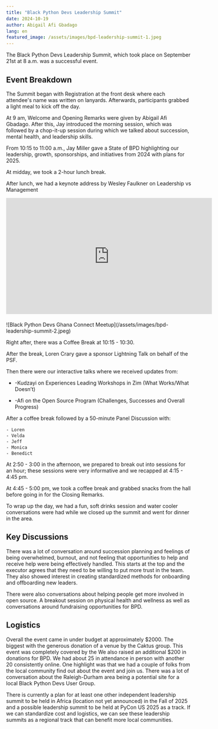 ```yaml
---
title: "Black Python Devs Leadership Summit"
date: 2024-10-19
author: Abigail Afi Gbadago
lang: en
featured_image: /assets/images/bpd-leadership-summit-1.jpeg
---
```


The Black Python Devs Leadership Summit, which took place on September 21st at 8 a.m. was a successful event.

## Event Breakdown

The Summit began with Registration at the front desk where each attendee's name was written on lanyards. Afterwards, participants grabbed a light meal to kick off the day.

At 9 am, Welcome and Opening Remarks were given by Abigail Afi Gbadago.
After this, Jay introduced the morning session, which was followed by a chop-it-up session during which we talked about succession, mental health, and leadership skills.

From 10:15 to 11:00 a.m., Jay Miller gave a State of BPD highlighting our leadership, growth, sponsorships, and initiatives from 2024 with plans for 2025.

At midday, we took a 2-hour lunch break.

After lunch, we had a keynote address by Wesley Faulkner on Leadership vs Management

<iframe width="560" height="315" src="https://www.youtube.com/embed/A9HkxFDH1Cs?si=fe_OK9-r9xNF5q-3" title="YouTube video player" frameborder="0" allow="accelerometer; autoplay; clipboard-write; encrypted-media; gyroscope; picture-in-picture; web-share" referrerpolicy="strict-origin-when-cross-origin" allowfullscreen></iframe>
<br>
<br>
![Black Python Devs Ghana Connect Meetup](/assets/images/bpd-leadership-summit-2.jpeg)

Right after, there was a Coffee Break at 10:15 - 10:30.

After the break, Loren Crary gave a sponsor Lightning Talk on behalf of the PSF.

Then there were our interactive talks where we received updates from:

- -Kudzayi on Experiences Leading Workshops in Zim (What Works/What Doesn’t)

- -Afi on the Open Source Program (Challenges, Successes and Overall Progress)

After a coffee break followed by a 50-minute Panel Discussion with:

    - Loren
    - Velda
    - Jeff
    - Monica
    - Benedict

At 2:50 - 3:00 in the afternoon, we prepared to break out into sessions for an hour; these sessions were very informative and we recapped at 4:15 - 4:45 pm.

At 4:45 - 5:00 pm, we took a coffee break and grabbed snacks from the hall before going in for the Closing Remarks.

To wrap up the day, we had a fun, soft drinks session and water cooler conversations were had while we closed up the summit and went for dinner in the area.

## Key Discussions

There was a lot of conversation around succession planning and feelings of being overwhelmed, burnout, and not feeling that opportunities to help and receive help were being effectively handled. This starts at the top and the executor agrees that they need to be willing to put more trust in the team. They also showed interest in creating standardized methods for onboarding and offboarding new leaders.

There were also conversations about helping people get more involved in open source. A breakout session on physical health and wellness as well as conversations around fundraising opportunities for BPD.

## Logistics

Overall the event came in under budget at approximately $2000. The biggest with the generous donation of a venue by the Caktus group. This event was completely covered by the We also raised an additional $200 in donations for BPD. We had about 25 in attendance in person with another 20 consistently online. One highlight was that we had a couple of folks from the local community find out about the event and join us. There was a lot of conversation about the Raleigh-Durham area being a potential site for a local Black Python Devs User Group.

There is currently a plan for at least one other independent leadership summit to be held in Africa (location not yet announced) in the Fall of 2025 and a possible leadership summit to be held at PyCon US 2025 as a track. If we can standardize cost and logistics, we can see these leadership summits as a regional track that can benefit more local communities.

